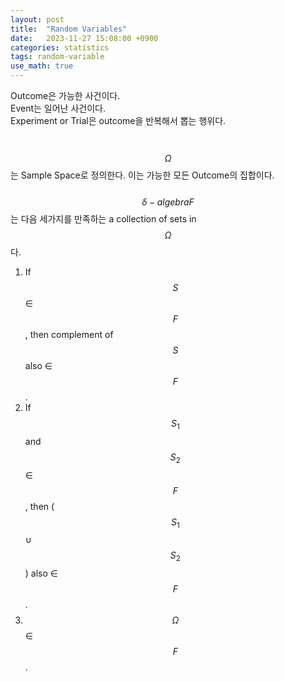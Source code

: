 ```yaml
---
layout: post
title:  "Random Variables"
date:   2023-11-27 15:08:00 +0900
categories: statistics
tags: random-variable
use_math: true
---
```


Outcome은 가능한 사건이다.<br>
Event는 일어난 사건이다.<br>
Experiment or Trial은 outcome을 반복해서 뽑는 행위다.<br>  
&nbsp;
$$\Omega$$는 Sample Space로 정의한다. 이는 가능한 모든 Outcome의 집합이다. <br>  
$$\delta-algebra F$$는 다음 세가지를 만족하는 a collection of sets in $$\Omega$$다.<br>  
1. If $$S$$ $\in$ $$F$$, then complement of $$S$$ also $\in$ $$F$$. 
2. If $$S_1$$ and $$S_2$$ $\in$ $$F$$, then ($$S_1$$ $\cup$ $$S_2$$) also $\in$ $$F$$. 
3. $$\Omega$$ $\in$ $$F$$.  
&nbsp;
